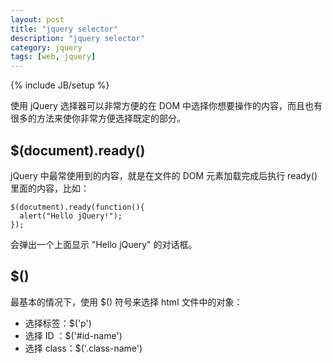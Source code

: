 ```yaml
---
layout: post
title: "jquery selector"
description: "jquery selector"
category: jquery
tags: [web, jquery]
---
```

{% include JB/setup %}

使用 jQuery 选择器可以非常方便的在 DOM 中选择你想要操作的内容，而且也有很多的方法来使你非常方便选择既定的部分。

## $(document).ready()
jQuery 中最常使用到的内容，就是在文件的 DOM 元素加载完成后执行 ready() 里面的内容，比如：

    $(docutment).ready(function(){
      alert("Hello jQuery!");
    });

会弹出一个上面显示 "Hello jQuery" 的对话框。

## $()
最基本的情况下，使用 $() 符号来选择 html 文件中的对象：

* 选择标签：$('p')
* 选择 ID ：$('#id-name')
* 选择 class：$('.class-name')

